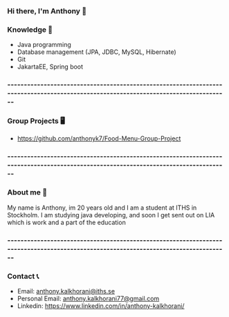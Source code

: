 ### Hi there, I'm Anthony 👋


### Knowledge 🧠 
- Java programming
- Database management (JPA, JDBC, MySQL, Hibernate)
- Git
- JakartaEE, Spring boot

### ------------------------------------------------------------------------------------------------------------------------------------


### Group Projects 🖥️
- https://github.com/anthonyk7/Food-Menu-Group-Project

### ------------------------------------------------------------------------------------------------------------------------------------

### About me 🤙
My name is Anthony, im 20 years old and I am a student at ITHS in Stockholm. I am studying java developing, and soon I get sent out on LIA which is work and a part of the education

### ------------------------------------------------------------------------------------------------------------------------------------

### Contact 📞
- Email: anthony.kalkhorani@iths.se
- Personal Email: anthony.kalkhorani77@gmail.com
- Linkedin: https://www.linkedin.com/in/anthony-kalkhorani/
